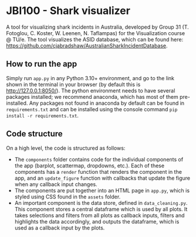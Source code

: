 # JBI100 - Shark visualizer
A tool for visualizing shark incidents in Australia, developed by Group 31 (T. Fotoglou, C. Koster, W. Leenen, N. Taflampas) for the Visualization course @ TU/e. The tool visualizes the ASID database, which can be found here: https://github.com/cjabradshaw/AustralianSharkIncidentDatabase.

## How to run the app
Simply run `app.py` in any Python 3.10+ environment, and go to the link shown in the terminal in your browser (by default this is http://127.0.0.1:8050/). The python environment needs to have several packages installed; we recommend anaconda, which has most of them pre-installed. Any packages not found in anaconda by default can be found in `requirements.txt` and can be installed using the console command `pip install -r requirements.txt`.

## Code structure
On a high level, the code is structured as follows:
- The `components` folder contains code for the individual components of the app (barplot, scattermap, dropdowns, etc.). Each of these components has a `render` function that renders the component in the app, and an `update_figure` function with callbacks that update the figure when any callback input changes.
- The components are put together into an HTML page in `app.py`, which is styled using CSS found in the `assets` folder.
- An important component is the data store, defined in `data_cleaning.py`. This component stores a central dataframe which is used by all plots. It takes selections and filters from all plots as callback inputs, filters and highlights the data accordingly, and outputs the dataframe, which is used as a callback input by the plots.
